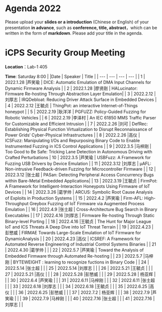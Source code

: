 # Agenda 2022
Please upload your **slides or a introduction** (Chinese or English) of your presentation **in advance**, such as **conference, title, abstract**，which can be written in the form of **markdown**. Please add your title in the agenda.
# iCPS Security Group Meeting
**Location**：Lab-1 405

**Time**: Saturday 8:00
|  |Date  | Speaker | Title |
| --- | --- | --- | --- |
| 1 | 2022.1.28 |芦笑瑜  | DICE: Automatic Emulation of DMA Input Channels for Dynamic Firmware Analysis  |
| 2 | 2022.1.28 |廖贤刚  | HALucinator: Firmware Re-hosting Through Abstraction Layer Emulation|
| 3 | 2022.2.12 |刘厚志  | IRQDebloat: Reducing Driver Attack Surface in Embedded Devices |
| 4 | 2022.2.12 |王毓贞  | ThingPot: an interactive Internet-of-Things honeypot |
| 5 | 2022.2.19 |耿洋洋  | PGFUZZ: Policy-Guided Fuzzing  for Robotic Vehicles |
| 6 | 2022.2.19 |李泽村  | An IEC 61850 MMS Traffic Parser for Customizable and Efficient Intrusion |
| 7 | 2022.2.26 |刘可  | DefRec: Establishing Physical Function Virtualization to Disrupt Reconnaissance of Power Grids‘ Cyber-Physical Infrastructures |
| 8 | 2022.2.26 |高仪  | ICSFuzz: Manipulating I/Os and Repurposing Binary Code to Enable Instrumented Fuzzing in ICS Control Applications |
| 9 | 2022.3.5 |马梓刚  | Too Good to Be Safe: Tricking Lane Detection in Autonomous Driving with Crafted Perturbations
| 10 | 2022.3.5 |芦笑瑜  | USBFuzz: A Framework for Fuzzing USB Drivers by Device Emulation |
| 11 | 2022.3.12 |刘厚志  | μAFL: Non-intrusive Feedback-driven Fuzzing for Microcontroller Firmware |
| 12 | 2022.3.12 |张士超  | PASan: Detecting Peripheral Access Concurrency Bugs within Bare-Metal Embedded Applications|
| 13 | 2022.3.19 |王毓贞  | FirmPot: A Framework for Intelligent-Interaction Honeypots Using Firmware of IoT Devices |
| 14 | 2022.3.26 |葛学帅  | ARCUS: Symbolic Root Cause Analysis of Exploits in Production Systems |
| 15 | 2022.4.2 |芦笑瑜  | Firm-AFL: High-Throughput Greybox Fuzzing of IoT Firmware via Augmented Process Emulation |
| 16 | 2022.4.9 |张士超  | Cross-Architecture Bug Search in Binary Executables |
| 17 | 2022.4.16 |刘厚志  | Firmware Re-hosting Through Static Binary-level Porting |
| 18 | 2022.4.16 |王毓贞  | The Hunt for Major League IoT and ICS Threats A Deep Dive into IoT Threat Terrain |
| 19 | 2022.4.23 |彭慜威  | FIRMAE Towards Large-Scale Emulation of IoT Firmware for DynamicAnalysis |
| 20 | 2022.4.23 |高仪  | ICSREF: A Framework for Automated Reverse Engineering of Industrial Control Systems Binaries |
| 21 | 2022.4.30 |葛学帅  |  |
| 22 | 2022.5.7 |芦笑瑜  | Toward the Analysis of Embedded Firmware through Automated Re-hosting |
| 23 | 2022.5.7 |马梓刚  | BYTEWEIGHT : learning to recognize fuctions in Binary Code |
| 24 | 2022.5.14 |张士超  |  |
| 25 | 2022.5.14 |刘厚志  |  |
| 26 | 2022.5.21 |王毓贞  |  |
| 27 | 2022.5.21 |高仪  |  |
| 28 | 2022.5.28 |彭慜威  |  |
| 29 | 2022.5.28 | 杨亚辉 |  |
| 30 | 2022.6.4 |芦笑瑜  |  |
| 31 | 2022.6.11 |马梓刚  |  |
| 32 | 2022.6.11 |张士超  |  |
| 33 | 2022.6.18 |刘厚志  |  |
| 34 | 2022.6.18 |王毓贞  |  |
| 35 | 2022.6.25 |高仪  |  |
| 36 | 2022.6.25 |彭慜威  |  |
| 37 | 2022.7.2 | 杨亚辉 |  |
| 38 | 2022.7.9 |芦笑瑜  |  |
| 39 | 2022.7.9 |马梓刚  |  |
| 40 | 2022.7.16 |张士超  |  |
| 41 | 2022.7.16 |刘厚志  |  |



